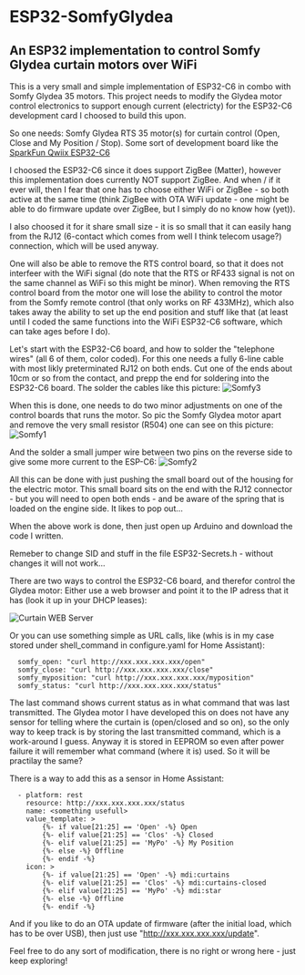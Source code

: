 # ESP32-SomfyGlydea
## An ESP32 implementation to control Somfy Glydea curtain motors over WiFi

This is a very small and simple implementation of ESP32-C6 in combo with Somfy Glydea 35 motors. This project needs to modify the Glydea motor control electronics to support enough current (electricty) for the ESP32-C6 development card I choosed to build this upon.

So one needs:
Somfy Glydea RTS 35 motor(s) for curtain control (Open, Close and My Position / Stop).
Some sort of development board like the [SparkFun Qwiix ESP32-C6](https://www.sparkfun.com/products/22925)

I choosed the ESP32-C6 since it does support ZigBee (Matter), however this implementation does currently NOT support ZigBee. And when / if it ever will, then I fear that one has to choose either WiFi or ZigBee - so both active at the same time (think ZigBee with OTA WiFi update - one might be able to do firmware update over ZigBee, but I simply do no know how (yet)).

I also choosed it for it share small size - it is so small that it can easily hang from the RJ12 (6-contact which comes from well I think telecom usage?) connection, which will be used anyway.

One will also be able to remove the RTS control board, so that it does not interfeer with the WiFi signal (do note that the RTS or RF433 signal is not on the same channel as WiFi so this might be minor). When removing the RTS control board from the motor one will lose the ability to control the motor from the Somfy remote control (that only works on RF 433MHz), which also takes away the ability to set up the end position and stuff like that (at least until I coded the same functions into the WiFi ESP32-C6 software, which can take ages before I do).

Let's start with the ESP32-C6 board, and how to solder the "telephone wires" (all 6 of them, color coded). For this one needs a fully 6-line cable with most likly preterminated RJ12 on both ends. Cut one of the ends about 10cm or so from the contact, and prepp the end for soldering into the ESP32-C6 board. The  solder the cables like this picture:
![Somfy3](https://github.com/larhedse/ESP32-SomfyGlydea/assets/8342357/a0b09a15-5d07-485f-a272-a5f6c92346fa)

When this is done, one needs to do two minor adjustments on one of the control boards that runs the motor. So pic the Somfy Glydea motor apart and remove the very small resistor (R504) one can see on this picture:
![Somfy1](https://github.com/larhedse/ESP32-SomfyGlydea/assets/8342357/7be3517a-dd2d-42b0-b3a8-c42d6ec8654d)

And the solder a small jumper wire between two pins on the reverse side to give some more current to the ESP-C6:
![Somfy2](https://github.com/larhedse/ESP32-SomfyGlydea/assets/8342357/a8e3dc0b-1ccd-4e85-a8b0-c218eaa539f3)

All this can be done with just pushing the small board out of the housing for the electric motor. This small board sits on the end with the RJ12 connector - but you will need to open both ends - and be aware of the spring that is loaded on the engine side. It likes to pop out...

When the above work is done, then just open up Arduino and download the code I written.

Remeber to change SID and stuff in the file ESP32-Secrets.h - without changes it will not work...

There are two ways to control the ESP32-C6 board, and therefor control the Glydea motor: Either use a web browser and point it to the IP adress that it has (look it up in your DHCP leases):

![Curtain WEB Server](https://github.com/larhedse/ESP32-SomfyGlydea/assets/8342357/003b543a-4819-416f-8295-1a648f51f419)

Or you can use something simple as URL calls, like (whis is in my case stored under shell_command in configure.yaml for Home Assistant):
```
  somfy_open: "curl http://xxx.xxx.xxx.xxx/open"
  somfy_close: "curl http://xxx.xxx.xxx.xxx/close"
  somfy_myposition: "curl http://xxx.xxx.xxx.xxx/myposition"
  somfy_status: "curl http://xxx.xxx.xxx.xxx/status"
```
The last command shows current status as in what command that was last transmitted. The Glydea motor I have developed this on does not have any sensor for telling where the curtain is (open/closed and so on), so the only way to keep track is by storing the last transmitted command, which is a work-around I guess. Anyway it is stored in EEPROM so even after power failure it will remember what command (where it is) used. So it will be practilay the same?

There is a way to add this as a sensor in Home Assistant:
```
  - platform: rest
    resource: http://xxx.xxx.xxx.xxx/status
    name: <something usefull>
    value_template: >
        {%- if value[21:25] == 'Open' -%} Open
        {%- elif value[21:25] == 'Clos' -%} Closed
        {%- elif value[21:25] == 'MyPo' -%} My Position
        {%- else -%} Offline
        {%- endif -%}
    icon: >
        {%- if value[21:25] == 'Open' -%} mdi:curtains
        {%- elif value[21:25] == 'Clos' -%} mdi:curtains-closed
        {%- elif value[21:25] == 'MyPo' -%} mdi:star
        {%- else -%} Offline
        {%- endif -%}
```
And if you like to do an OTA update of firmware (after the initial load, which has to be over USB), then just use "http://xxx.xxx.xxx.xxx/update".

Feel free to do any sort of modification, there is no right or wrong here - just keep exploring!
